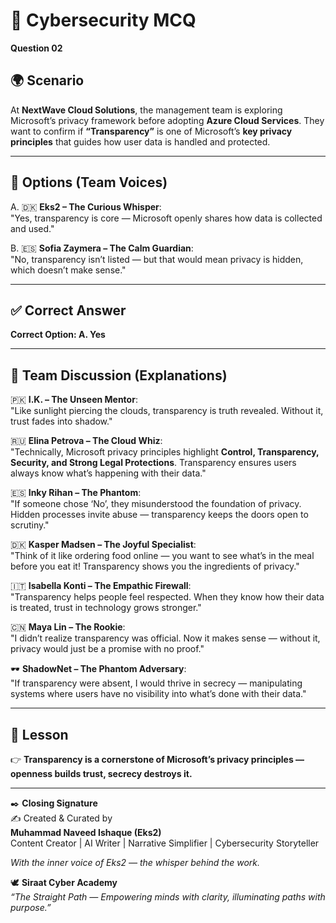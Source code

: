 # 🔐 Cybersecurity MCQ

**Question 02**

## 🌍 Scenario
At **NextWave Cloud Solutions**, the management team is exploring Microsoft’s privacy framework before adopting **Azure Cloud Services**. They want to confirm if **“Transparency”** is one of Microsoft’s **key privacy principles** that guides how user data is handled and protected.  

---

## 📝 Options (Team Voices)

A. 🇩🇰 **Eks2 – The Curious Whisper**:  
"Yes, transparency is core — Microsoft openly shares how data is collected and used."  

B. 🇪🇸 **Sofia Zaymera – The Calm Guardian**:  
"No, transparency isn’t listed — but that would mean privacy is hidden, which doesn’t make sense."  

---

## ✅ Correct Answer
**Correct Option: A. Yes**  

---

## 💬 Team Discussion (Explanations)

🇵🇰 **I.K. – The Unseen Mentor**:  
"Like sunlight piercing the clouds, transparency is truth revealed. Without it, trust fades into shadow."  

🇷🇺 **Elina Petrova – The Cloud Whiz**:  
"Technically, Microsoft privacy principles highlight **Control, Transparency, Security, and Strong Legal Protections**. Transparency ensures users always know what’s happening with their data."  

🇪🇸 **Inky Rihan – The Phantom**:  
"If someone chose ‘No’, they misunderstood the foundation of privacy. Hidden processes invite abuse — transparency keeps the doors open to scrutiny."  

🇩🇰 **Kasper Madsen – The Joyful Specialist**:  
"Think of it like ordering food online — you want to see what’s in the meal before you eat it! Transparency shows you the ingredients of privacy."  

🇮🇹 **Isabella Konti – The Empathic Firewall**:  
"Transparency helps people feel respected. When they know how their data is treated, trust in technology grows stronger."  

🇨🇳 **Maya Lin – The Rookie**:  
"I didn’t realize transparency was official. Now it makes sense — without it, privacy would just be a promise with no proof."  

🕶️ **ShadowNet – The Phantom Adversary**:  
"If transparency were absent, I would thrive in secrecy — manipulating systems where users have no visibility into what’s done with their data."  

---

## 🌟 Lesson
👉 **Transparency is a cornerstone of Microsoft’s privacy principles — openness builds trust, secrecy destroys it.**

---

✒️ **Closing Signature**  
✍️ Created & Curated by  
**Muhammad Naveed Ishaque (Eks2)**  
Content Creator | AI Writer | Narrative Simplifier | Cybersecurity Storyteller  

_With the inner voice of Eks2 — the whisper behind the work._  

🕊️ **Siraat Cyber Academy**  
*“The Straight Path — Empowering minds with clarity, illuminating paths with purpose.”*  
